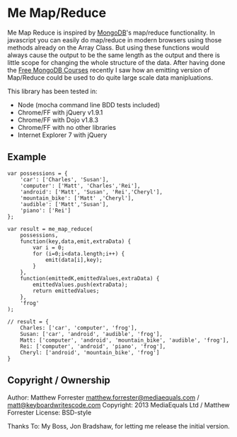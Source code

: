 # Me Map/Reduce

Me Map Reduce is inspired by [MongoDB](http://www.mongodb.org/)'s map/reduce
functionality.
In javascript you can easily do map/reduce in modern browsers using those 
methods already on the Array Class. But using these functions would always
cause the output to be the same length as the output and there is little
scope for changing the whole structure of the data.
After having done the [Free MongoDB Courses](https://education.10gen.com/) 
recently I saw how an emitting version of Map/Reduce could be used to do 
quite large scale data manipluations.

This library has been tested in:

 * Node (mocha command line BDD tests included)
 * Chrome/FF with jQuery v1.9.1
 * Chrome/FF with Dojo v1.8.3
 * Chrome/FF with no other libraries
 * Internet Explorer 7 with jQuery
 
## Example

    var possessions = {
        'car': ['Charles', 'Susan'],
        'computer': ['Matt', 'Charles','Rei'],
        'android': ['Matt', 'Susan', 'Rei','Cheryl'],
        'mountain_bike': ['Matt' ,'Cheryl'],
        'audible': ['Matt','Susan'],
        'piano': ['Rei']
    };
    
    var result = me_map_reduce(
        possessions,
        function(key,data,emit,extraData) {
            var i = 0;
            for (i=0;i<data.length;i++) {
                emit(data[i],key);
            }
        },
        function(emittedK,emittedValues,extraData) {
            emittedValues.push(extraData);
            return emittedValues;
        },
        'frog'
    );
    
    // result = {
        Charles: ['car', 'computer', 'frog'],
        Susan: ['car', 'android', 'audible', 'frog'],
        Matt: ['computer', 'android', 'mountain_bike', 'audible', 'frog'],
        Rei: ['computer', 'android', 'piano', 'frog'],
        Cheryl: ['android', 'mountain_bike', 'frog']
    }

## Copyright / Ownership

Author: Matthew Forrester <matthew.forrester@mediaequals.com> / <matt@keyboardwritescode.com>
Copyright: 2013 MediaEquals Ltd / Matthew Forrester
License: BSD-style

Thanks To: My Boss, Jon Bradshaw, for letting me release the initial version.